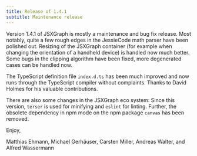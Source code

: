 ```yaml
---
title: Release of 1.4.1
subtitle: Maintenance release
---
```


Version 1.4.1 of JSXGraph is mostly a maintenance and bug fix
release. Most notably, quite a few rough edges in the JessieCode math
parser have been polished out.  Resizing of the JSXGraph container
(for example when changing the orientation of a handheld device) is
handled now much better.  Some bugs in the clipping algorithm have
been fixed, more degenerated cases can be handled now.

The TypeScript definition file `index.d.ts` has been much improved and
now runs through the TypeScript compiler without complaints. Thanks
to David Holmes for his valuable contributions.

There are also some changes in the JSXGraph eco system: Since this
version, `terser` is used for minifying and `eslint` for linting.
Further, the obsolete dependency in npm mode on the npm package
`canvas` has been removed.

Enjoy,

Matthias Ehmann, Michael Gerhäuser, Carsten Miller, Andreas Walter, and Alfred Wassermann
